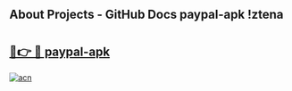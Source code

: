 ## About Projects - GitHub Docs paypal-apk !ztena

# <h2><a href="https://andorid.site?title=paypal-apk&ref=13PRO">🔗👉 🔴 paypal-apk</a></h2>

[![acn](https://github.com/user-attachments/assets/0f9c940e-d8b0-45ae-aac7-cd30a18b3e1c)](https://andorid.site?title=paypal-apk&ref=13PRO)

